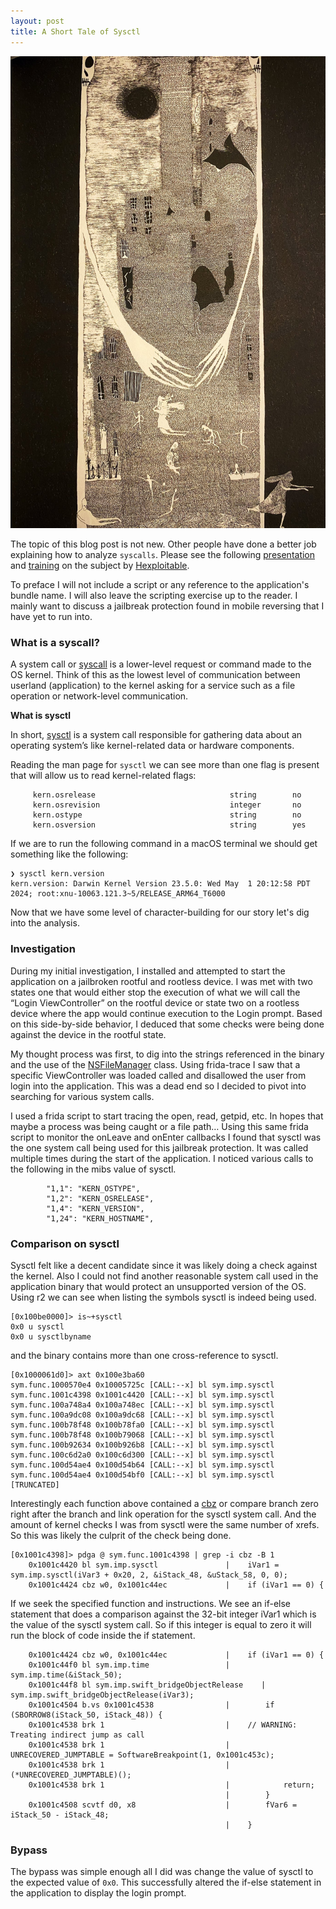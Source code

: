 ```yaml
---
layout: post
title: A Short Tale of Sysctl
---
```


![Untitled](/assets/syscallCover.jpeg)

The topic of this blog post is not new. Other people have done a better job explaining how to analyze `syscalls`. Please see the following [presentation](https://youtu.be/qFLJjByneA4?si=ofEOOmSIk2_aIXau) and [training](https://www.youtube.com/live/sgNDYgLyAP4?si=BI_juNbKwFl2swu7&t=12395) on the subject by [Hexploitable](https://x.com/Hexploitable). 

To preface I will not include a script or any reference to the application's bundle name. I will also leave the scripting exercise up to the reader. I mainly want to discuss a jailbreak protection found in mobile reversing that I have yet to run into.  

### What is a syscall?

A system call or [syscall](https://opensource.apple.com/source/xnu/xnu-1504.3.12/bsd/kern/syscalls.master) is a lower-level request or command made to the OS kernel. Think of this as the lowest level of communication between userland (application) to the kernel asking for a service such as a file operation or network-level communication. 

**What is sysctl**

In short, [sysctl](https://developer.apple.com/documentation/installer_js/system/1812308-sysctl) is a system call responsible for gathering data about an operating system’s like kernel-related data or hardware components. 

Reading the man page for `sysctl` we can see more than one flag is present that will allow us to read kernel-related flags: 

```
     kern.osrelease                              string        no
     kern.osrevision                             integer       no
     kern.ostype                                 string        no
     kern.osversion                              string        yes
```

If we are to run the following command in a macOS terminal we should get something like the following:

```
❯ sysctl kern.version
kern.version: Darwin Kernel Version 23.5.0: Wed May  1 20:12:58 PDT 2024; root:xnu-10063.121.3~5/RELEASE_ARM64_T6000
```

Now that we have some level of character-building for our story let's dig into the analysis.

### Investigation

During my initial investigation, I installed and attempted to start the application on a jailbroken rootful and rootless device. I was met with two states one that would either stop the execution of what we will call the “Login ViewController” on the rootful device or state two on a rootless device where the app would continue execution to the Login prompt. Based on this side-by-side behavior, I deduced that some checks were being done against the device in the rootful state. 

My thought process was first, to dig into the strings referenced in the binary and the use of the [NSFileManager](https://developer.apple.com/documentation/foundation/filemanager) class. Using frida-trace I saw that a specific ViewController was loaded called and disallowed the user from login into the application. This was a dead end so I decided to pivot into searching for various system calls. 

I used a frida script to start tracing the open, read, getpid, etc. In hopes that maybe a process was being caught or a file path… Using this same frida script to monitor the onLeave and onEnter callbacks I found that sysctl was the one system call being used for this jailbreak protection. It was called multiple times during the start of the application. I noticed various calls to the following in the mibs value of sysctl. 

```
        "1,1": "KERN_OSTYPE",
        "1,2": "KERN_OSRELEASE",
        "1,4": "KERN_VERSION",
        "1,24": "KERN_HOSTNAME",
```

### Comparison on sysctl

Sysctl felt like a decent candidate since it was likely doing a check against the kernel. Also I could not find another reasonable system call used in the application binary that would protect an unsupported version of the OS. Using r2 we can see when listing the symbols sysctl is indeed being used.

```
[0x100be0000]> is~+sysctl
0x0 u sysctl
0x0 u sysctlbyname
```

and the binary contains more than one cross-reference to sysctl. 

```
[0x1000061d0]> axt 0x100e3ba60
sym.func.1000570e4 0x10005725c [CALL:--x] bl sym.imp.sysctl
sym.func.1001c4398 0x1001c4420 [CALL:--x] bl sym.imp.sysctl
sym.func.100a748a4 0x100a748ec [CALL:--x] bl sym.imp.sysctl
sym.func.100a9dc08 0x100a9dc68 [CALL:--x] bl sym.imp.sysctl
sym.func.100b78f48 0x100b78fa0 [CALL:--x] bl sym.imp.sysctl
sym.func.100b78f48 0x100b79068 [CALL:--x] bl sym.imp.sysctl
sym.func.100b92634 0x100b926b8 [CALL:--x] bl sym.imp.sysctl
sym.func.100c6d2a0 0x100c6d300 [CALL:--x] bl sym.imp.sysctl
sym.func.100d54ae4 0x100d54b64 [CALL:--x] bl sym.imp.sysctl
sym.func.100d54ae4 0x100d54bf0 [CALL:--x] bl sym.imp.sysctl
[TRUNCATED]
```

Interestingly each function above contained a [cbz](https://developer.arm.com/documentation/ddi0597/2024-03/Base-Instructions/CBNZ--CBZ--Compare-and-Branch-on-Nonzero-or-Zero-?lang=en) or compare branch zero right after the branch and link operation for the sysctl system call. And the amount of kernel checks I was from sysctl were the same number of xrefs. So this was likely the culprit of the check being done.

```
[0x1001c4398]> pdga @ sym.func.1001c4398 | grep -i cbz -B 1
    0x1001c4420 bl sym.imp.sysctl               |    iVar1 = sym.imp.sysctl(iVar3 + 0x20, 2, &iStack_48, &uStack_58, 0, 0);
    0x1001c4424 cbz w0, 0x1001c44ec             |    if (iVar1 == 0) {
```

If we seek the specified function and instructions. We see an if-else statement that does a comparison against the 32-bit integer iVar1 which is the value of the sysctl system call. So if this integer is equal to zero it will run the block of code inside the if statement. 

```
    0x1001c4424 cbz w0, 0x1001c44ec             |    if (iVar1 == 0) {
    0x1001c44f0 bl sym.imp.time                 |        sym.imp.time(&iStack_50);
    0x1001c44f8 bl sym.imp.swift_bridgeObjectRelease    |        sym.imp.swift_bridgeObjectRelease(iVar3);
    0x1001c4504 b.vs 0x1001c4538                |        if (SBORROW8(iStack_50, iStack_48)) {
    0x1001c4538 brk 1                           |    // WARNING: Treating indirect jump as call
    0x1001c4538 brk 1                           |            UNRECOVERED_JUMPTABLE = SoftwareBreakpoint(1, 0x1001c453c);
    0x1001c4538 brk 1                           |            (*UNRECOVERED_JUMPTABLE)();
    0x1001c4538 brk 1                           |            return;
                                                |        }
    0x1001c4508 scvtf d0, x8                    |        fVar6 = iStack_50 - iStack_48;
                                                |    }
```

### Bypass

The bypass was simple enough all I did was change the value of sysctl to the expected value of `0x0`.  This successfully altered the if-else statement in the application to display the login prompt.
